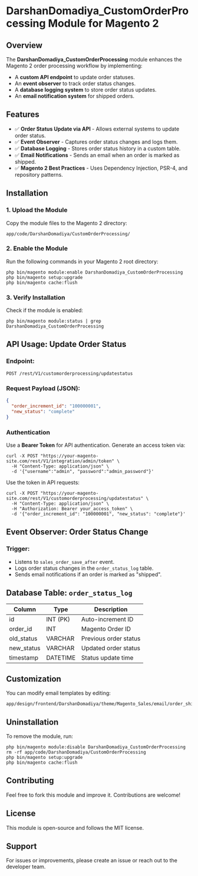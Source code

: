 # DarshanDomadiya_CustomOrderProcessing Module for Magento 2

## Overview
The **DarshanDomadiya_CustomOrderProcessing** module enhances the Magento 2 order processing workflow by implementing:
- A **custom API endpoint** to update order statuses.
- An **event observer** to track order status changes.
- A **database logging system** to store order status updates.
- An **email notification system** for shipped orders.

## Features
- ✅ **Order Status Update via API** - Allows external systems to update order status.
- ✅ **Event Observer** - Captures order status changes and logs them.
- ✅ **Database Logging** - Stores order status history in a custom table.
- ✅ **Email Notifications** - Sends an email when an order is marked as shipped.
- ✅ **Magento 2 Best Practices** - Uses Dependency Injection, PSR-4, and repository patterns.

## Installation
### 1. Upload the Module
Copy the module files to the Magento 2 directory:
```
app/code/DarshanDomadiya/CustomOrderProcessing/
```

### 2. Enable the Module
Run the following commands in your Magento 2 root directory:
```
php bin/magento module:enable DarshanDomadiya_CustomOrderProcessing
php bin/magento setup:upgrade
php bin/magento cache:flush
```

### 3. Verify Installation
Check if the module is enabled:
```
php bin/magento module:status | grep DarshanDomadiya_CustomOrderProcessing
```

## API Usage: Update Order Status
### Endpoint:
```
POST /rest/V1/customorderprocessing/updatestatus
```

### Request Payload (JSON):
```json
{
  "order_increment_id": "100000001",
  "new_status": "complete"
}
```

### Authentication
Use a **Bearer Token** for API authentication. Generate an access token via:
```
curl -X POST "https://your-magento-site.com/rest/V1/integration/admin/token" \
  -H "Content-Type: application/json" \
  -d '{"username":"admin", "password":"admin_password"}'
```

Use the token in API requests:
```
curl -X POST "https://your-magento-site.com/rest/V1/customorderprocessing/updatestatus" \
  -H "Content-Type: application/json" \
  -H "Authorization: Bearer your_access_token" \
  -d '{"order_increment_id": "100000001", "new_status": "complete"}'
```

## Event Observer: Order Status Change
### Trigger:
- Listens to `sales_order_save_after` event.
- Logs order status changes in the `order_status_log` table.
- Sends email notifications if an order is marked as "shipped".

## Database Table: `order_status_log`
| Column       | Type        | Description             |
|-------------|------------|-------------------------|
| id          | INT (PK)    | Auto-increment ID       |
| order_id    | INT        | Magento Order ID        |
| old_status  | VARCHAR    | Previous order status   |
| new_status  | VARCHAR    | Updated order status    |
| timestamp   | DATETIME   | Status update time      |

## Customization
You can modify email templates by editing:
```
app/design/frontend/DarshanDomadiya/theme/Magento_Sales/email/order_shipped.html
```

## Uninstallation
To remove the module, run:
```
php bin/magento module:disable DarshanDomadiya_CustomOrderProcessing
rm -rf app/code/DarshanDomadiya/CustomOrderProcessing
php bin/magento setup:upgrade
php bin/magento cache:flush
```

## Contributing
Feel free to fork this module and improve it. Contributions are welcome!

## License
This module is open-source and follows the MIT license.

## Support
For issues or improvements, please create an issue or reach out to the developer team.

